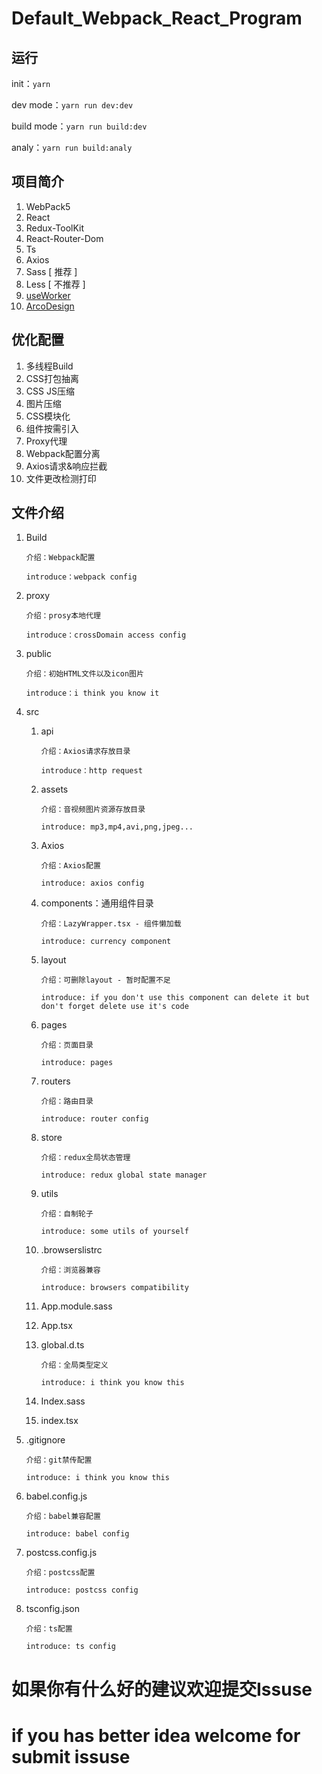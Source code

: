 # Default_Webpack_React_Program

## 运行
init：``yarn``

dev mode：``yarn run dev:dev``

build mode：``yarn run build:dev``

analy：``yarn run build:analy``

## 项目简介

1. WebPack5
2. React
3. Redux-ToolKit
4. React-Router-Dom
5. Ts 
6. Axios
7. Sass [ 推荐 ] 
8. Less [ 不推荐 ]
9. [useWorker][1]
10. [ArcoDesign][2]

[1]:https://useworker.js.org/ "useWorker"
[2]:https://arco.design/ "ArcoDesign"



## 优化配置

1. 多线程Build
2. CSS打包抽离
3. CSS JS压缩
4. 图片压缩
5. CSS模块化
6. 组件按需引入
7. Proxy代理
8. Webpack配置分离
9. Axios请求&响应拦截
10. 文件更改检测打印

## 文件介绍

1. Build

   ``介绍：Webpack配置``
   
   ``introduce：webpack config``

2. proxy

   ``介绍：prosy本地代理``
   
   ``introduce：crossDomain access config``

3. public

   ``介绍：初始HTML文件以及icon图片``
   
   ``introduce：i think you know it``

4. src

    1. api

       ``介绍：Axios请求存放目录``
       
       ``introduce：http request``

    2. assets

       ``介绍：音视频图片资源存放目录``
       
       ``introduce: mp3,mp4,avi,png,jpeg...``

    3. Axios

       ``介绍：Axios配置``
       
       ``introduce: axios config``

    4. components：通用组件目录

       ``介绍：LazyWrapper.tsx - 组件懒加载``
       
       ``introduce: currency component``

    5. layout

       ``介绍：可删除layout - 暂时配置不足``
       
       ``introduce: if you don't use this component can delete it but don't forget delete use it's code``

    6. pages

       ``介绍：页面目录``
       
       ``introduce: pages``

    7. routers

       ``介绍：路由目录``
       
       ``introduce: router config``

    8. store

       ``介绍：redux全局状态管理``
       
       ``introduce: redux global state manager``

    9. utils

       ``介绍：自制轮子``
       
       ``introduce: some utils of yourself``

    10. .browserslistrc

        ``介绍：浏览器兼容``
        
        ``introduce: browsers compatibility``

    11. App.module.sass

    12. App.tsx

    13. global.d.ts

        ``介绍：全局类型定义``
        
        ``introduce: i think you know this``

    14. Index.sass

    15. index.tsx

5. .gitignore

   ``介绍：git禁传配置``
   
   ``introduce: i think you know this``

6. babel.config.js

   ``介绍：babel兼容配置``
   
   ``introduce: babel config``

7. postcss.config.js

   ``介绍：postcss配置``
   
   ``introduce: postcss config``

8. tsconfig.json

   ``介绍：ts配置``
   
   ``introduce: ts config``
   
# 如果你有什么好的建议欢迎提交Issuse
# if you has better idea welcome for submit issuse


